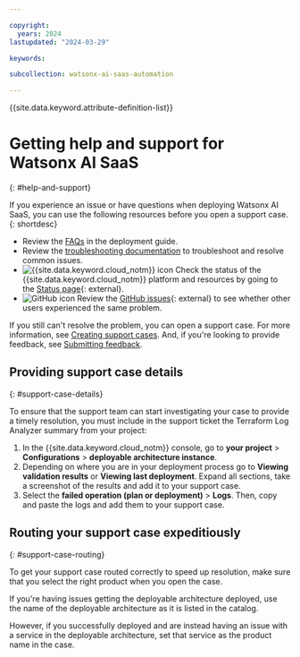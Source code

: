 ```yaml
---

copyright:
  years: 2024
lastupdated: "2024-03-29"

keywords:

subcollection: watsonx-ai-saas-automation

---
```


{{site.data.keyword.attribute-definition-list}}

<!-- Use your deployable architecture  name in the title to help search results, and use a nav title in the toc.yaml to shorten it to Getting help and support in the left nav-->

# Getting help and support for Watsonx AI SaaS
{: #help-and-support}

If you experience an issue or have questions when deploying Watsonx AI SaaS, you can use the following resources before you open a support case.
{: shortdesc}

* Review the [FAQs](/docs/watsonx-ai-saas-automation?topic=watsonx-ai-saas-automation-faqs) in the deployment guide.
* Review the [troubleshooting documentation](docs/watsonx-ai-saas-automation?topic=watsonx-ai-saas-automation-troubleshoot) to troubleshoot and resolve common issues.
* ![{{site.data.keyword.cloud_notm}} icon](images/ibm-cloud-16.svg "IBM Cloud icon") Check the status of the {{site.data.keyword.cloud_notm}} platform and resources by going to the [Status page](https://cloud.ibm.com/status){: external}.
* ![GitHub icon](../icons/logo-github-16.svg "GitHub icon") Review the [GitHub issues](https://github.com/terraform-ibm-modules/terraform-ibm-watsonx-saas-da/issues){: external} to see whether other users experienced the same problem.


<!-- In this list above, you can also provide a public slack channel for searching for answers or asking questions in a forum, if there is one available. For example, you'd include a bullet like "![Slack icon](../icons/logo-slack-16.svg "GitHub icon") Ask product experts and the community questions on the [slack-channel-name)[url.com] slack channel."  -->

If you still can't resolve the problem, you can open a support case. For more information, see [Creating support cases](/docs/get-support?topic=get-support-open-case). And, if you're looking to provide feedback, see [Submitting feedback](/docs/overview?topic=overview-feedback).

## Providing support case details
{: #support-case-details}

To ensure that the support team can start investigating your case to provide a timely resolution, you must include in the support ticket the Terraform Log Analyzer summary from your project:

1. In the {{site.data.keyword.cloud_notm}} console, go to **your project** > **Configurations** > **deployable architecture instance**.
2. Depending on where you are in your deployment process go to **Viewing validation results** or **Viewing last deployment**. Expand all sections, take a screenshot of the results and add it to your support case.
3. Select the **failed operation (plan or deployment)** > **Logs**. Then, copy and paste the logs and add them to your support case.

## Routing your support case expeditiously
{: #support-case-routing}

To get your support case routed correctly to speed up resolution, make sure that you select the right product when you open the case.

If you're having issues getting the deployable architecture deployed, use the name of the deployable architecture as it is listed in the catalog.

However, if you successfully deployed and are instead having an issue with a service in the deployable architecture, set that service as the product name in the case.
